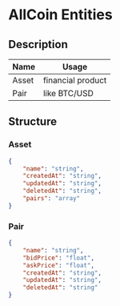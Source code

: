 # AllCoin Entities

## Description
| Name  | Usage     |
| ---   | ---       |
| Asset | financial product |
| Pair  | like BTC/USD      |

## Structure

### Asset
````json
{
    "name": "string",
    "createdAt": "string",
    "updatedAt": "string",
    "deletedAt": "string",
    "pairs": "array"
}
````

### Pair
````json
{
    "name": "string",
    "bidPrice": "float",
    "askPrice": "float",
    "createdAt": "string",
    "updatedAt": "string",
    "deletedAt": "string"
}
````
